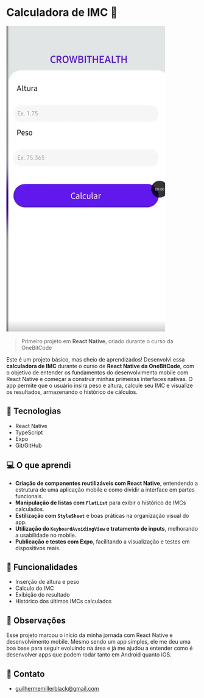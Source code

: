 # Calculadora de IMC 📱

![preview](/preview.jpeg)

> Primeiro projeto em **React Native**, criado durante o curso da OneBitCode

Este é um projeto básico, mas cheio de aprendizados! Desenvolvi essa **calculadora de IMC** durante o curso de **React Native da OneBitCode**, com o objetivo de entender os fundamentos do desenvolvimento mobile com React Native e começar a construir minhas primeiras interfaces nativas. O app permite que o usuário insira peso e altura, calcule seu IMC e visualize os resultados, armazenando o histórico de cálculos.

## 🚀 Tecnologias

* React Native
* TypeScript
* Expo
* Git/GitHub

## 💻 O que aprendi

* **Criação de componentes reutilizáveis com React Native**, entendendo a estrutura de uma aplicação mobile e como dividir a interface em partes funcionais.
* **Manipulação de listas com `FlatList`** para exibir o histórico de IMCs calculados.
* **Estilização com `StyleSheet`** e boas práticas na organização visual do app.
* **Utilização do `KeyboardAvoidingView` e tratamento de inputs**, melhorando a usabilidade no mobile.
* **Publicação e testes com Expo**, facilitando a visualização e testes em dispositivos reais.

## 📲 Funcionalidades

* Inserção de altura e peso
* Cálculo do IMC
* Exibição do resultado
* Histórico dos últimos IMCs calculados

## 📝 Observações

Esse projeto marcou o início da minha jornada com React Native e desenvolvimento mobile. Mesmo sendo um app simples, ele me deu uma boa base para seguir evoluindo na área e já me ajudou a entender como é desenvolver apps que podem rodar tanto em Android quanto iOS.

## 📨 Contato

* [guilhermemillerblack@gmail.com](mailto:guilhermemillerblack@gmail.com)